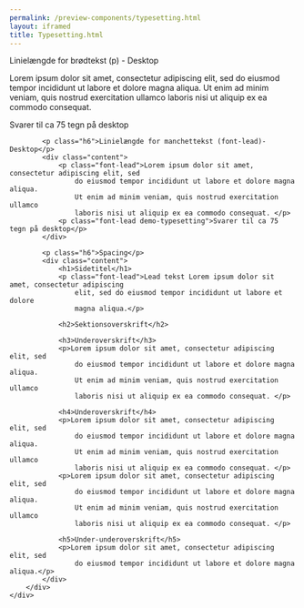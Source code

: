```yaml
--- 
permalink: /preview-components/typesetting.html
layout: iframed 
title: Typesetting.html
---
```

<div class="container">
    <div class="row">
        <div class="col-12">
            <p class="h6">Linielængde for brødtekst (p) - Desktop</p>
            <div class="content">
                <p>Lorem ipsum dolor sit amet, consectetur adipiscing elit, sed
                    do eiusmod tempor incididunt ut labore et dolore magna aliqua.
                    Ut enim ad minim veniam, quis nostrud exercitation ullamco
                    laboris nisi ut aliquip ex ea commodo consequat. </p>
                <p class="demo-typesetting">Svarer til ca 75 tegn på desktop</p>
            </div>

            <p class="h6">Linielængde for manchettekst (font-lead)- Desktop</p>
            <div class="content">
                <p class="font-lead">Lorem ipsum dolor sit amet, consectetur adipiscing elit, sed
                    do eiusmod tempor incididunt ut labore et dolore magna aliqua.
                    Ut enim ad minim veniam, quis nostrud exercitation ullamco
                    laboris nisi ut aliquip ex ea commodo consequat. </p>
                <p class="font-lead demo-typesetting">Svarer til ca 75 tegn på desktop</p>
            </div>

            <p class="h6">Spacing</p>
            <div class="content">
                <h1>Sidetitel</h1>
                <p class="font-lead">Lead tekst Lorem ipsum dolor sit amet, consectetur adipiscing
                    elit, sed do eiusmod tempor incididunt ut labore et dolore
                    magna aliqua.</p>

                <h2>Sektionsoverskrift</h2>

                <h3>Underoverskrift</h3>
                <p>Lorem ipsum dolor sit amet, consectetur adipiscing elit, sed
                    do eiusmod tempor incididunt ut labore et dolore magna aliqua.
                    Ut enim ad minim veniam, quis nostrud exercitation ullamco
                    laboris nisi ut aliquip ex ea commodo consequat. </p>

                <h4>Underoverskrift</h4>
                <p>Lorem ipsum dolor sit amet, consectetur adipiscing elit, sed
                    do eiusmod tempor incididunt ut labore et dolore magna aliqua.
                    Ut enim ad minim veniam, quis nostrud exercitation ullamco
                    laboris nisi ut aliquip ex ea commodo consequat. </p>
                <p>Lorem ipsum dolor sit amet, consectetur adipiscing elit, sed
                    do eiusmod tempor incididunt ut labore et dolore magna aliqua.
                    Ut enim ad minim veniam, quis nostrud exercitation ullamco
                    laboris nisi ut aliquip ex ea commodo consequat. </p>

                <h5>Under-underoverskrift</h5>
                <p>Lorem ipsum dolor sit amet, consectetur adipiscing elit, sed
                    do eiusmod tempor incididunt ut labore et dolore magna aliqua.</p>
            </div>
        </div>
    </div>
</div>
